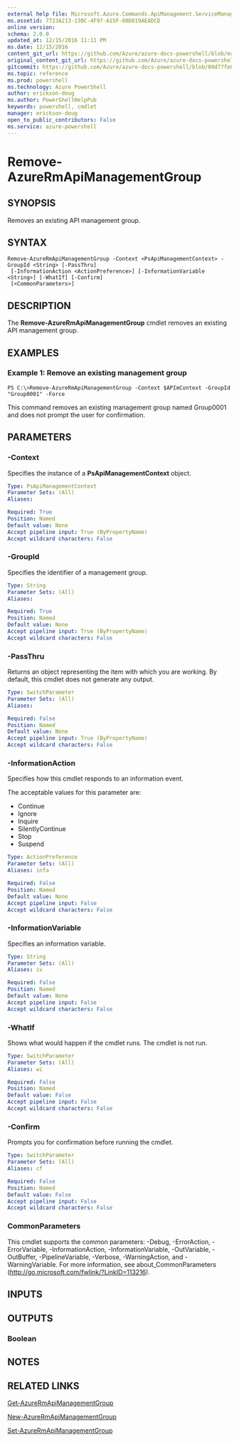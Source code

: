 ```yaml
---
external help file: Microsoft.Azure.Commands.ApiManagement.ServiceManagement.dll-Help.xml
ms.assetid: 7723A213-13BC-4F97-A15F-88D819AEADCD
online version: 
schema: 2.0.0
updated_at: 12/15/2016 11:11 PM
ms.date: 12/15/2016
content_git_url: https://github.com/Azure/azure-docs-powershell/blob/master/azureps-cmdlets-docs/ResourceManager/AzureRM.ApiManagement/v3.1.0/Remove-AzureRmApiManagementGroup.md
original_content_git_url: https://github.com/Azure/azure-docs-powershell/blob/master/azureps-cmdlets-docs/ResourceManager/AzureRM.ApiManagement/v3.1.0/Remove-AzureRmApiManagementGroup.md
gitcommit: https://github.com/Azure/azure-docs-powershell/blob/09d77fe04dadec70394dc03b69cb24dee37546de/azureps-cmdlets-docs/ResourceManager/AzureRM.ApiManagement/v3.1.0/Remove-AzureRmApiManagementGroup.md
ms.topic: reference
ms.prod: powershell
ms.technology: Azure PowerShell
author: erickson-doug
ms.author: PowerShellHelpPub
keywords: powershell, cmdlet
manager: erickson-doug
open_to_public_contributors: False
ms.service: azure-powershell
---
```


# Remove-AzureRmApiManagementGroup

## SYNOPSIS
Removes an existing API management group.

## SYNTAX

```
Remove-AzureRmApiManagementGroup -Context <PsApiManagementContext> -GroupId <String> [-PassThru]
 [-InformationAction <ActionPreference>] [-InformationVariable <String>] [-WhatIf] [-Confirm]
 [<CommonParameters>]
```

## DESCRIPTION
The **Remove-AzureRmApiManagementGroup** cmdlet removes an existing API management group.

## EXAMPLES

### Example 1: Remove an existing management group
```
PS C:\>Remove-AzureRmApiManagementGroup -Context $APImContext -GroupId "Group0001" -Force
```

This command removes an existing management group named Group0001 and does not prompt the user for confirmation.

## PARAMETERS

### -Context
Specifies the instance of a **PsApiManagementContext** object.

```yaml
Type: PsApiManagementContext
Parameter Sets: (All)
Aliases: 

Required: True
Position: Named
Default value: None
Accept pipeline input: True (ByPropertyName)
Accept wildcard characters: False
```

### -GroupId
Specifies the identifier of a management group.

```yaml
Type: String
Parameter Sets: (All)
Aliases: 

Required: True
Position: Named
Default value: None
Accept pipeline input: True (ByPropertyName)
Accept wildcard characters: False
```

### -PassThru
Returns an object representing the item with which you are working.
By default, this cmdlet does not generate any output.

```yaml
Type: SwitchParameter
Parameter Sets: (All)
Aliases: 

Required: False
Position: Named
Default value: None
Accept pipeline input: True (ByPropertyName)
Accept wildcard characters: False
```

### -InformationAction
Specifies how this cmdlet responds to an information event.

The acceptable values for this parameter are:

- Continue
- Ignore
- Inquire
- SilentlyContinue
- Stop
- Suspend

```yaml
Type: ActionPreference
Parameter Sets: (All)
Aliases: infa

Required: False
Position: Named
Default value: None
Accept pipeline input: False
Accept wildcard characters: False
```

### -InformationVariable
Specifies an information variable.

```yaml
Type: String
Parameter Sets: (All)
Aliases: iv

Required: False
Position: Named
Default value: None
Accept pipeline input: False
Accept wildcard characters: False
```

### -WhatIf
Shows what would happen if the cmdlet runs.
The cmdlet is not run.

```yaml
Type: SwitchParameter
Parameter Sets: (All)
Aliases: wi

Required: False
Position: Named
Default value: False
Accept pipeline input: False
Accept wildcard characters: False
```

### -Confirm
Prompts you for confirmation before running the cmdlet.

```yaml
Type: SwitchParameter
Parameter Sets: (All)
Aliases: cf

Required: False
Position: Named
Default value: False
Accept pipeline input: False
Accept wildcard characters: False
```

### CommonParameters
This cmdlet supports the common parameters: -Debug, -ErrorAction, -ErrorVariable, -InformationAction, -InformationVariable, -OutVariable, -OutBuffer, -PipelineVariable, -Verbose, -WarningAction, and -WarningVariable. For more information, see about_CommonParameters (http://go.microsoft.com/fwlink/?LinkID=113216).

## INPUTS

## OUTPUTS

### Boolean

## NOTES

## RELATED LINKS

[Get-AzureRmApiManagementGroup](xref:ResourceManager/AzureRM.ApiManagement/v3.1.0/Get-AzureRmApiManagementGroup.md)

[New-AzureRmApiManagementGroup](xref:ResourceManager/AzureRM.ApiManagement/v3.1.0/New-AzureRmApiManagementGroup.md)

[Set-AzureRmApiManagementGroup](xref:ResourceManager/AzureRM.ApiManagement/v3.1.0/Set-AzureRmApiManagementGroup.md)
